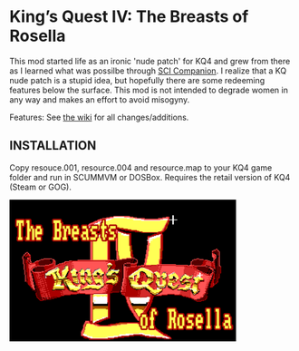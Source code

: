 # King’s Quest IV: The Breasts of Rosella

This mod started life as an ironic 'nude patch' for KQ4 and grew from there as I learned what was possilbe through <a href="http://scicompanion.com">SCI Companion</a>. I realize that a KQ nude patch is a stupid idea, but hopefully there are some redeeming features below the surface. This mod is not intended to degrade women in any way and makes an effort to avoid misogyny. 

Features: See <a href="ttps://github.com/Doomlazer/KQIV-TBoR/wiki">the wiki</a> for all changes/additions.

## INSTALLATION

Copy resouce.001, resource.004 and resource.map to your KQ4 game folder and run in SCUMMVM or DOSBox. Requires the retail version of KQ4 (Steam or GOG).

<img src="TitleCard.png" alt="The Breasts of Rosella intro screen" width="400">
